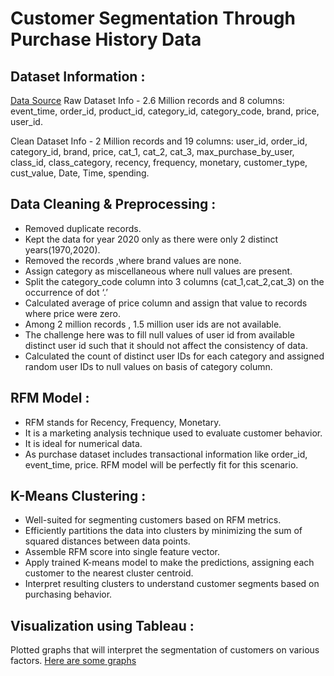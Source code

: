 # Customer Segmentation Through Purchase History Data

## Dataset Information :
[Data Source](https://www.kaggle.com/datasets/mkechinov/ecommerce-purchase-history-from-electronics-store/data)
Raw Dataset Info - 2.6 Million records and 8 columns: event_time, order_id, product_id, category_id, category_code, brand, price, user_id.

Clean Dataset Info - 2 Million records and 19 columns: user_id,	order_id,	category_id,	brand,	price,	cat_1,	cat_2,	cat_3,	max_purchase_by_user,	class_id,	class_category,	recency,	frequency,	monetary,	customer_type,	cust_value,	Date,	Time,	spending.


## Data Cleaning & Preprocessing :
- Removed duplicate records.
- Kept the data for year 2020 only as there were only 2 distinct years(1970,2020).
- Removed the records ,where brand values are none.
- Assign category as miscellaneous where null values are present.
- Split the category_code column into 3 columns (cat_1,cat_2,cat_3) on the occurrence of dot ‘.’
- Calculated  average of price column and assign that value to records where price were zero.
- Among 2 million records , 1.5 million user ids are not available.
- The challenge here was to fill null values of user id from available distinct user id such that it should not affect the consistency of data.
- Calculated the count of distinct user IDs for each category and assigned random user IDs to null values on basis of category column.

## RFM Model :
- RFM stands for Recency, Frequency, Monetary.
- It is a marketing analysis technique used to evaluate customer behavior.
- It is ideal for numerical data.
- As purchase dataset includes transactional information like order_id, event_time, price. RFM model will be perfectly fit for this scenario.

## K-Means Clustering :
- Well-suited for segmenting customers based on RFM metrics.
- Efficiently partitions the data into clusters by minimizing the sum of squared distances between data points.
- Assemble RFM score into single feature vector.
- Apply trained K-means model to make the predictions, assigning each customer to the nearest cluster centroid.
- Interpret resulting clusters to understand customer segments based on purchasing behavior.


## Visualization using Tableau :
Plotted graphs that will interpret the segmentation of customers on various factors.
[Here are some graphs](https://public.tableau.com/app/profile/tejas.shinde6818/viz/CDAC-Project_17086852664780/CustomerSegmentationDashboard?publish=yes)

